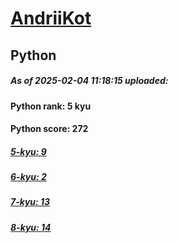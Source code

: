 # [AndriiKot](https://www.codewars.com/users/AndriiKot) 
## Python

##### As of 2025-02-04 11:18:15 uploaded:

#### Python rank: 5 kyu

#### Python score: 272

##### [5-kyu: 9](https://github.com/AndriiKot/Python__CodeWars/tree/main/kyu-5)

##### [6-kyu: 2](https://github.com/AndriiKot/Python__CodeWars/tree/main/kyu-6)

##### [7-kyu: 13](https://github.com/AndriiKot/Python__CodeWars/tree/main/kyu-7)

##### [8-kyu: 14](https://github.com/AndriiKot/Python__CodeWars/tree/main/kyu-8)

